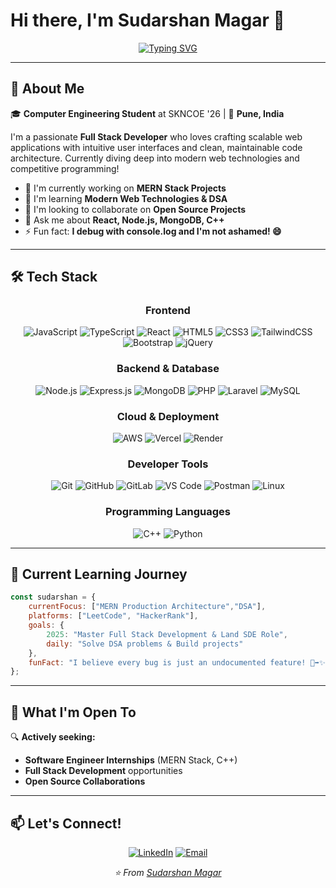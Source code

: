 # Hi there, I'm **Sudarshan Magar** 👋

<div align="center">
  
[![Typing SVG](https://readme-typing-svg.herokuapp.com?font=Fira+Code&pause=1000&color=2E9FDF&center=true&vCenter=true&random=false&width=435&lines=Full+Stack+Web+Developer;MERN+Stack+Enthusiast;Always+Learning+New+Technologies)](https://git.io/typing-svg)
</div>

---

## 🚀 About Me

🎓 **Computer Engineering Student** at SKNCOE '26 | 📍 **Pune, India**

I'm a passionate **Full Stack Developer** who loves crafting scalable web applications with intuitive user interfaces and clean, maintainable code architecture. Currently diving deep into modern web technologies and competitive programming!

- 🔭 I'm currently working on **MERN Stack Projects**
- 🌱 I'm learning **Modern Web Technologies & DSA**
- 👯 I'm looking to collaborate on **Open Source Projects**
- 💬 Ask me about **React, Node.js, MongoDB, C++**
- ⚡ Fun fact: **I debug with console.log and I'm not ashamed! 😄**

---

## 🛠️ Tech Stack


<div align="center">

### Frontend
![JavaScript](https://img.shields.io/badge/JavaScript-F7DF1E?style=for-the-badge&logo=javascript&logoColor=black)
![TypeScript](https://img.shields.io/badge/TypeScript-007ACC?style=for-the-badge&logo=typescript&logoColor=white)
![React](https://img.shields.io/badge/React-20232A?style=for-the-badge&logo=react&logoColor=61DAFB)
![HTML5](https://img.shields.io/badge/HTML5-E34F26?style=for-the-badge&logo=html5&logoColor=white)
![CSS3](https://img.shields.io/badge/CSS3-1572B6?style=for-the-badge&logo=css3&logoColor=white)
![TailwindCSS](https://img.shields.io/badge/Tailwind_CSS-38B2AC?style=for-the-badge&logo=tailwind-css&logoColor=white)
![Bootstrap](https://img.shields.io/badge/Bootstrap-563D7C?style=for-the-badge&logo=bootstrap&logoColor=white)
![jQuery](https://img.shields.io/badge/jQuery-0769AD?style=for-the-badge&logo=jquery&logoColor=white)

### Backend & Database
![Node.js](https://img.shields.io/badge/Node.js-43853D?style=for-the-badge&logo=node.js&logoColor=white)
![Express.js](https://img.shields.io/badge/Express.js-404D59?style=for-the-badge&logo=express&logoColor=white)
![MongoDB](https://img.shields.io/badge/MongoDB-4EA94B?style=for-the-badge&logo=mongodb&logoColor=white)
![PHP](https://img.shields.io/badge/PHP-777BB4?style=for-the-badge&logo=php&logoColor=white)
![Laravel](https://img.shields.io/badge/Laravel-FF2D20?style=for-the-badge&logo=laravel&logoColor=white)
![MySQL](https://img.shields.io/badge/MySQL-005C84?style=for-the-badge&logo=mysql&logoColor=white)

### Cloud & Deployment
![AWS](https://img.shields.io/badge/AWS-232F3E?style=for-the-badge&logo=amazon-aws&logoColor=white)
![Vercel](https://img.shields.io/badge/Vercel-000000?style=for-the-badge&logo=vercel&logoColor=white)
![Render](https://img.shields.io/badge/Render-46E3B7?style=for-the-badge&logo=render&logoColor=white)

### Developer Tools
![Git](https://img.shields.io/badge/Git-F05032?style=for-the-badge&logo=git&logoColor=white)
![GitHub](https://img.shields.io/badge/GitHub-100000?style=for-the-badge&logo=github&logoColor=white)
![GitLab](https://img.shields.io/badge/GitLab-330F63?style=for-the-badge&logo=gitlab&logoColor=white)
![VS Code](https://img.shields.io/badge/VS_Code-0078D4?style=for-the-badge&logo=visual%20studio%20code&logoColor=white)
![Postman](https://img.shields.io/badge/Postman-FF6C37?style=for-the-badge&logo=postman&logoColor=white)
![Linux](https://img.shields.io/badge/Linux-FCC624?style=for-the-badge&logo=linux&logoColor=black)

### Programming Languages
![C++](https://img.shields.io/badge/C++-00599C?style=for-the-badge&logo=c%2B%2B&logoColor=white)
![Python](https://img.shields.io/badge/Python-3776AB?style=for-the-badge&logo=python&logoColor=white)

</div>

<!--## 📊 GitHub Statistics

<div align="center">
  <!--<img height="180em" src="https://github-readme-stats.vercel.app/api?username=yourusername&show_icons=true&theme=tokyonight&include_all_commits=true&count_private=true"/>-->
  <!--<img height="180em" src="https://github-readme-stats.vercel.app/api/top-langs/?username=yourusername&layout=compact&langs_count=7&theme=tokyonight"/>
</div>

<!--<div align="center">
  <img src="https://github-readme-streak-stats.herokuapp.com/?user=yourusername&theme=tokyonight" alt="GitHub Streak" />
</div>

<div align="center">
  <img src="https://github-readme-activity-graph.vercel.app/graph?username=yourusername&theme=tokyo-night" alt="Contribution Graph" />
</div>
-->

---

## 🌱 Current Learning Journey

```javascript
const sudarshan = {
    currentFocus: ["MERN Production Architecture","DSA"],
    platforms: ["LeetCode", "HackerRank"],
    goals: {
        2025: "Master Full Stack Development & Land SDE Role",
        daily: "Solve DSA problems & Build projects"
    },
    funFact: "I believe every bug is just an undocumented feature! 🐛➡️✨"
};
```

---

## 💼 What I'm Open To

🔍 **Actively seeking:**
- **Software Engineer Internships** (MERN Stack, C++)
- **Full Stack Development** opportunities
- **Open Source Collaborations**

---

## 📫 Let's Connect!

<div align="center">

[![LinkedIn](https://img.shields.io/badge/LinkedIn-0077B5?style=for-the-badge&logo=linkedin&logoColor=white)](https://www.linkedin.com/in/sudarshan-magar-435684239)
[![Email](https://img.shields.io/badge/Email-D14836?style=for-the-badge&logo=gmail&logoColor=white)](mailto:magarsudarshan77@gmail.com)
<!--[![Portfolio](https://img.shields.io/badge/Portfolio-000000?style=for-the-badge&logo=About.me&logoColor=white)](#)-->

</div>

<div align="center">
  <i>⭐️ From <a href="https://github.com/sudarshan-magar7">Sudarshan Magar</a></i>
</div>
